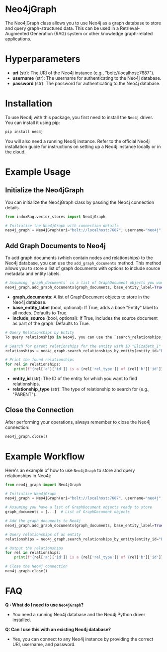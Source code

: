 # Neo4jGraph

The Neo4jGraph class allows you to use Neo4j as a graph database to store and query graph-structured data. This can be used in a Retrieval-Augmented Generation (RAG) system or other knowledge graph-related applications.

# Hyperparameters

- **uri** (str): The URI of the Neo4j instance (e.g., "bolt://localhost:7687").
- **username** (str): The username for authenticating to the Neo4j database.
- **password** (str): The password for authenticating to the Neo4j database.

# Installation

To use Neo4j with this package, you first need to install the `Neo4j` driver. You can install it using pip:

```python
pip install neo4j
```

You will also need a running Neo4j instance. Refer to the official Neo4j installation guide for instructions on setting up a Neo4j instance locally or in the cloud.

# Example Usage

## Initialize the Neo4jGraph

You can initialize the Neo4jGraph class by passing the Neo4j connection details.

```python
from indoxRag.vector_stores import Neo4jGraph

# Initialize the Neo4jGraph with connection details
neo4j_graph = Neo4jGraph(uri="bolt://localhost:7687", username="neo4j", password="your_password")
```

## Add Graph Documents to Neo4j

To add graph documents (which contain nodes and relationships) to the Neo4j database, you can use the `add_graph_documents` method. This method allows you to store a list of graph documents with options to include source metadata and entity labels.

```python
# Assuming `graph_documents` is a list of GraphDocument objects you want to store
neo4j_graph.add_graph_documents(graph_documents, base_entity_label=True, include_source=True)
```

- **graph_documents**: A list of GraphDocument objects to store in the Neo4j database.
- **base_entity_label** (bool, optional): If True, adds a base "Entity" label to all nodes. Defaults to True.
- **include_source** (bool, optional): If True, includes the source document as part of the graph. Defaults to True.

```python
# Query Relationships by Entity
To query relationships in Neo4j, you can use the `search_relationships_by_entity` method. This method allows you to search for relationships by specifying the entity ID and the relationship type.

# Search for parent relationships for the entity with ID "Elizabeth_I"
relationships = neo4j_graph.search_relationships_by_entity(entity_id="Elizabeth_I", relationship_type="PARENT")

# Print the found relationships
for rel in relationships:
    print(f"{rel['a']['id']} is a {rel['rel_type']} of {rel['b']['id']}")
```

- **entity_id** (str): The ID of the entity for which you want to find relationships.
- **relationship_type** (str): The type of relationship to search for (e.g., "PARENT").

## Close the Connection

After performing your operations, always remember to close the Neo4j connection:

```python
neo4j_graph.close()
```

# Example Workflow

Here's an example of how to use `Neo4jGraph` to store and query relationships in Neo4j:

```python
from neo4j_graph import Neo4jGraph

# Initialize Neo4jGraph
neo4j_graph = Neo4jGraph(uri="bolt://localhost:7687", username="neo4j", password="your_password")

# Assuming you have a list of GraphDocument objects ready to store
graph_documents = [...]  # List of GraphDocument objects

# Add the graph documents to Neo4j
neo4j_graph.add_graph_documents(graph_documents, base_entity_label=True, include_source=True)

# Query relationships of an entity
relationships = neo4j_graph.search_relationships_by_entity(entity_id="Elizabeth_I", relationship_type="PARENT")

# Output the relationships
for rel in relationships:
    print(f"{rel['a']['id']} is a {rel['rel_type']} of {rel['b']['id']}")

# Close the Neo4j connection
neo4j_graph.close()
```

# FAQ

**Q : What do I need to use `Neo4jGraph`?**

- You need a running Neo4j database and the Neo4j Python driver installed.

**Q: Can I use this with an existing Neo4j database?**

- Yes, you can connect to any Neo4j instance by providing the correct URI, username, and password.
